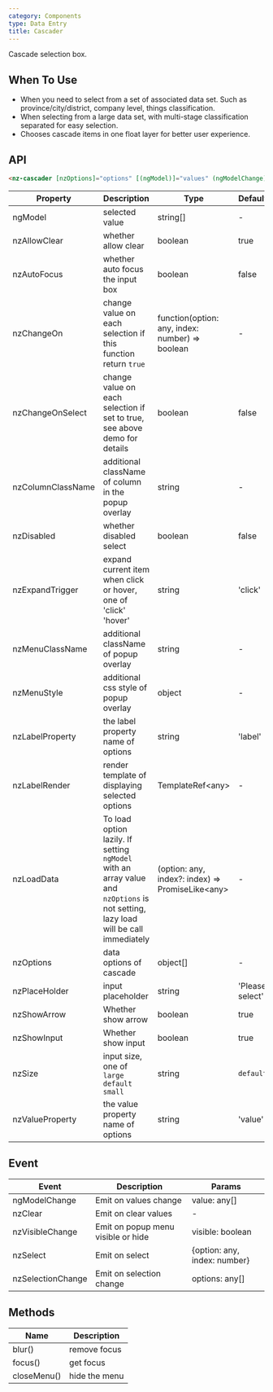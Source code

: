 ```yaml
---
category: Components
type: Data Entry
title: Cascader
---
```


Cascade selection box.

## When To Use

- When you need to select from a set of associated data set. Such as province/city/district, company level, things classification.
- When selecting from a large data set, with multi-stage classification separated for easy selection.
- Chooses cascade items in one float layer for better user experience.

## API

```html
<nz-cascader [nzOptions]="options" [(ngModel)]="values" (ngModelChange)="onChanges($event)"></nz-cascader>
```

| Property | Description | Type | Default |
| -------- | ----------- | ---- | ------- |
| ngModel | selected value | string\[] | - |
| nzAllowClear | whether allow clear | boolean | true |
| nzAutoFocus | whether auto focus the input box | boolean | false |
| nzChangeOn | change value on each selection if this function return `true` | function(option: any, index: number) =&gt; boolean | - |
| nzChangeOnSelect | change value on each selection if set to true, see above demo for details | boolean | false |
| nzColumnClassName | additional className of column in the popup overlay | string | - |
| nzDisabled | whether disabled select | boolean | false |
| nzExpandTrigger | expand current item when click or hover, one of 'click' 'hover' | string | 'click' |
| nzMenuClassName | additional className of popup overlay | string | - |
| nzMenuStyle | additional css style of popup overlay | object | - |
| nzLabelProperty | the label property name of options | string | 'label' |
| nzLabelRender | render template of displaying selected options | TemplateRef&lt;any&gt; | - |
| nzLoadData | To load option lazily. If setting `ngModel` with an array value and `nzOptions` is not setting, lazy load will be call immediately | (option: any, index?: index) => PromiseLike&lt;any&gt; | - |
| nzOptions | data options of cascade | object[] | - |
| nzPlaceHolder | input placeholder | string | 'Please select' |
| nzShowArrow | Whether show arrow | boolean | true |
| nzShowInput | Whether show input | boolean | true |
| nzSize | input size, one of `large` `default` `small` | string | `default` |
| nzValueProperty | the value property name of options | string | 'value' |

## Event

| Event | Description | Params |
| --- | --- | --- |
| ngModelChange | Emit on values change | value: any[] |
| nzClear | Emit on clear values | - |
| nzVisibleChange | Emit on popup menu visible or hide | visible: boolean |
| nzSelect | Emit on select | {option: any, index: number} |
| nzSelectionChange | Emit on selection change | options: any[] |

## Methods

| Name | Description |
| ---- | ----------- |
| blur() | remove focus |
| focus() | get focus |
| closeMenu() | hide the menu |
